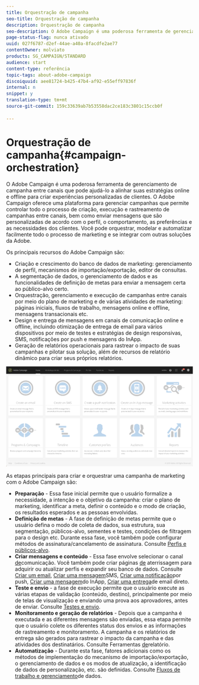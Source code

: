 ```yaml
---
title: Orquestração de campanha
seo-title: Orquestração de campanha
description: Orquestração de campanha
seo-description: O Adobe Campaign é uma poderosa ferramenta de gerenciamento de campanha entre canais que pode ajudá-lo a alinhar suas estratégias online e offline para criar experiências personalizadas de clientes.
page-status-flag: nunca ativado
uuid: 027f6787-d2ef-44ae-a40a-8facdfe2ae77
contentOwner: molviato
products: SG_CAMPAIGN/STANDARD
audience: start
content-type: referência
topic-tags: about-adobe-campaign
discoiquuid: aee81724-b425-47b4-af92-e55eff97836f
internal: n
snippet: y
translation-type: tm+mt
source-git-commit: 159c33639ab7b53558dac2ce183c3801c15ccb0f

---
```



# Orquestração de campanha{#campaign-orchestration}

O Adobe Campaign é uma poderosa ferramenta de gerenciamento de campanha entre canais que pode ajudá-lo a alinhar suas estratégias online e offline para criar experiências personalizadas de clientes. O Adobe Campaign oferece uma plataforma para gerenciar campanhas que permite controlar todo o processo de criação, execução e rastreamento de campanhas entre canais, bem como enviar mensagens que são personalizadas de acordo com o perfil, o comportamento, as preferências e as necessidades dos clientes. Você pode orquestrar, modelar e automatizar facilmente todo o processo de marketing e se integrar com outras soluções da Adobe.

Os principais recursos do Adobe Campaign são:

* Criação e crescimento do banco de dados de marketing: gerenciamento de perfil, mecanismos de importação/exportação, editor de consultas.
* A segmentação de dados, o gerenciamento de dados e as funcionalidades de definição de metas para enviar a mensagem certa ao público-alvo certo.
* Orquestração, gerenciamento e execução de campanhas entre canais por meio do plano de marketing e de várias atividades de marketing: páginas iniciais, fluxos de trabalho, mensagens online e offline, mensagens transacionais etc.
* Design e entrega de mensagens em canais de comunicação online e offline, incluindo otimização de entrega de email para vários dispositivos por meio de testes e estratégias de design responsivas, SMS, notificações por push e mensagens do InApp.
* Geração de relatórios operacionais para rastrear o impacto de suas campanhas e pilotar sua solução, além de recursos de relatório dinâmico para criar seus próprios relatórios.

![](assets/overview_home_page.png)

As etapas principais para criar e orquestrar uma campanha de marketing com o Adobe Campaign são:

* **Preparação** - Essa fase inicial permite que o usuário formalize a necessidade, a intenção e o objetivo da campanha: criar o plano de marketing, identificar a meta, definir o conteúdo e o modo de criação, os resultados esperados e as pessoas envolvidas.
* **Definição de metas** - A fase de definição de metas permite que o usuário defina o modo de coleta de dados, sua estrutura, sua segmentação, públicos-alvo, sementes e testes, condições de filtragem para o design etc. Durante essa fase, você também pode configurar métodos de assinatura/cancelamento de assinatura. Consulte [Perfis e públicos-alvo](../../audiences/using/about-profiles.md).
* **Criar mensagens e conteúdo** - Essa fase envolve selecionar o canal [de](../../channels/using/discovering-communication-channels.md)comunicação. Você também pode criar páginas [de](../../channels/using/about-landing-pages.md) aterrissagem para adquirir ou atualizar perfis e expandir seu banco de dados. Consulte [Criar um email](../../channels/using/creating-an-email.md), [Criar uma mensagem](../../channels/using/creating-an-sms-message.md)SMS, [Criar uma notificação](../../channels/using/preparing-and-sending-a-push-notification.md)por push, [Criar uma mensagem](../../channels/using/about-in-app-messaging.md)do InApp, [Criar uma entrega](../../channels/using/creating-the-direct-mail.md)de email direto.
* **Teste e envio** - a fase de execução permite que o usuário execute as várias etapas de validação (conteúdo, destino), principalmente por meio de telas de visualização e enviando uma prova aos aprovadores, antes de enviar. Consulte [Testes e envio](../../sending/using/about-sending-messages-with-campaign.md).
* **Monitoramento e geração de relatórios** - Depois que a campanha é executada e as diferentes mensagens são enviadas, essa etapa permite que o usuário colete os diferentes status dos envios e as informações de rastreamento e monitoramento. A campanha e os relatórios de entrega são gerados para rastrear o impacto da campanha e das atividades dos destinatários. Consulte Ferramentas [de](../../reporting/using/about-dynamic-reports.md)relatório.
* **Automatização** - Durante esta fase, fatores adicionais como os métodos de implementação do mecanismo de importação/exportação, o gerenciamento de dados e os modos de atualização, a identificação de dados de personalização, etc. são definidas. Consulte [Fluxos de trabalho e gerenciamento](../../automating/using/workflow-data-and-processes.md)de dados.

